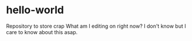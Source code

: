 # hello-world
Repository to store crap
What am I editing on right now? I don't know but I care to know about this asap.
